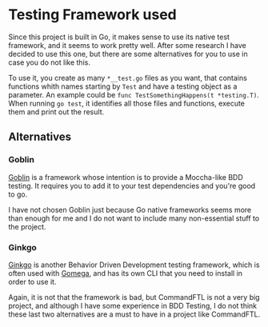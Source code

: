 # Testing Framework used

Since this project is built in Go, it makes sense to use its native test framework, and it seems to work pretty well. After some research I have decided to use this one, but there are some alternatives for you to use in case you do not like this.

To use it, you create as many `*__test.go` files as you want, that contains functions whith names starting by `Test` and have a testing object as a parameter. An example could be `func TestSomethingHappens(t *testing.T)`. When running `go test`, it identifies all those files and functions, execute them and print out the result.

## Alternatives

### Goblin

[Goblin](https://github.com/franela/goblin) is a framework whose intention is to provide a Moccha-like BDD testing. It requires you to add it to your test dependencies and you're good to go.

I have not chosen Goblin just because Go native frameworks seems more than enough for me and I do not want to include many non-essential stuff to the project.

### Ginkgo

[Ginkgo](https://github.com/onsi/ginkgo) is another Behavior Driven Development testing framework, which is often used with [Gomega](https://github.com/onsi/gomega), and has its own CLI that you need to install in order to use it.

Again, it is not that the framework is bad, but CommandFTL is not a very big project, and although I have some experience in BDD Testing, I do not think these last two alternatives are a must to have in a project like CommandFTL.